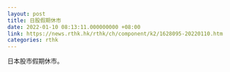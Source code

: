 ```yaml
---
layout: post
title: 日股假期休市
date: 2022-01-10 08:13:11.000000000 +08:00
link: https://news.rthk.hk/rthk/ch/component/k2/1628095-20220110.htm
categories: rthk
---
```


日本股市假期休市。
